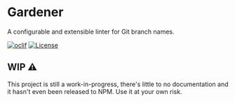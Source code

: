 # Gardener
A configurable and extensible linter for Git branch names.

[![oclif](https://img.shields.io/badge/cli-oclif-brightgreen.svg)](https://oclif.io)
[![License](https://img.shields.io/npm/l/gardener.svg)](https://github.com/Juanelorganelo/gardener/blob/master/package.json)

## WIP :warning:
This project is still a work-in-progress, there's little to no documentation and it hasn't even been released to NPM. Use it at your own risk.
